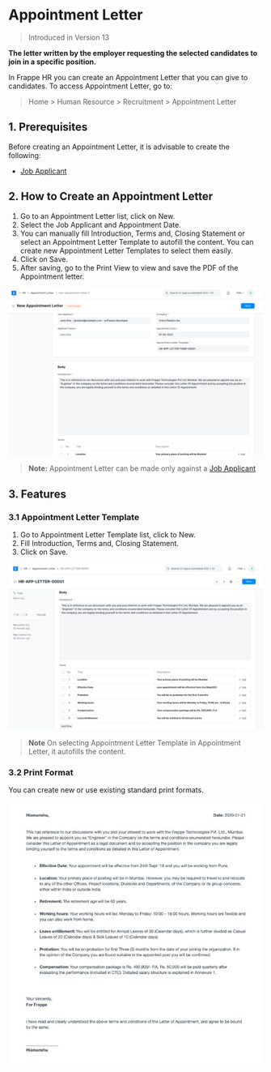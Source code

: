 
# Appointment Letter



> Introduced in Version 13


**The letter written by the employer requesting the selected candidates to join in a specific position.**


In Frappe HR you can create an Appointment Letter that you can give to candidates. To access Appointment Letter, go to:


> Home > Human Resource > Recruitment > Appointment Letter


## 1. Prerequisites


Before creating an Appointment Letter, it is advisable to create the following:


* [Job Applicant](/docs/en/human-resources/job-applicant)


## 2. How to Create an Appointment Letter


1. Go to an Appointment Letter list, click on New.
2. Select the Job Applicant and Appointment Date.
3. You can manually fill Introduction, Terms and, Closing Statement or select an Appointment Letter Template to autofill the content. You can create new Appointment Letter Templates to select them easily.
4. Click on Save.
5. After saving, go to the Print View to view and save the PDF of the Appointment letter.


![Appointment Letter](/files/appointment-letter.png)


> **Note:** Appointment Letter can be made only against a [Job Applicant](/docs/en/human-resources/job-applicant)


## 3. Features


### 3.1 Appointment Letter Template


1. Go to Appointment Letter Template list, click to New.
2. Fill Introduction, Terms and, Closing Statement.
3. Click on Save.


![Appointment Letter](/files/appointment-letter-template.png)


> **Note** On selecting Appointment Letter Template in Appointment Letter, it autofills the content.


### 3.2 Print Format


You can create new or use existing standard print formats.


![Appointment Letter](/files/standard-appointment-letter.png)




